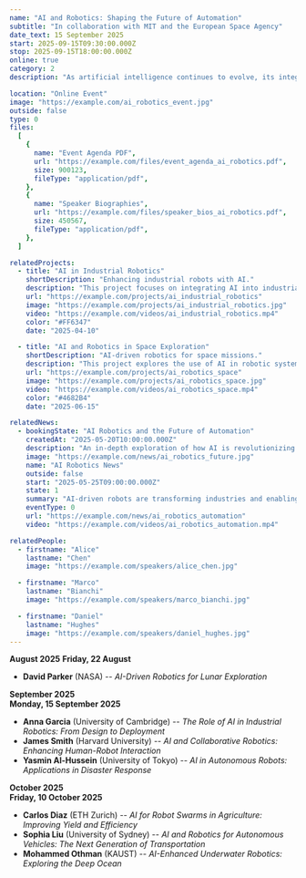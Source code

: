 ```yaml
---
name: "AI and Robotics: Shaping the Future of Automation"
subtitle: "In collaboration with MIT and the European Space Agency"
date_text: 15 September 2025
start: 2025-09-15T09:30:00.000Z
stop: 2025-09-15T18:00:00.000Z
online: true
category: 2
description: "As artificial intelligence continues to evolve, its integration with robotics is transforming industries from manufacturing to space exploration. This event will highlight the latest innovations in AI-driven robotics and how they are shaping the future of automation. Key speakers include Dr. Alice Chen, an expert in robotic systems from MIT, and Dr. Marco Bianchi, a senior researcher at the European Space Agency. Moderated by Prof. Daniel Hughes, Director of Robotics Research at Imperial College London."

location: "Online Event"
image: "https://example.com/ai_robotics_event.jpg"
outside: false
type: 0
files:
  [
    {
      name: "Event Agenda PDF",
      url: "https://example.com/files/event_agenda_ai_robotics.pdf",
      size: 900123,
      fileType: "application/pdf",
    },
    {
      name: "Speaker Biographies",
      url: "https://example.com/files/speaker_bios_ai_robotics.pdf",
      size: 450567,
      fileType: "application/pdf",
    },
  ]

relatedProjects:
  - title: "AI in Industrial Robotics"
    shortDescription: "Enhancing industrial robots with AI."
    description: "This project focuses on integrating AI into industrial robotics, allowing machines to perform more complex tasks autonomously, increasing efficiency in sectors like manufacturing, logistics, and agriculture."
    url: "https://example.com/projects/ai_industrial_robotics"
    image: "https://example.com/projects/ai_industrial_robotics.jpg"
    video: "https://example.com/videos/ai_industrial_robotics.mp4"
    color: "#FF6347"
    date: "2025-04-10"

  - title: "AI and Robotics in Space Exploration"
    shortDescription: "AI-driven robotics for space missions."
    description: "This project explores the use of AI in robotic systems for space exploration, focusing on autonomous navigation, data collection, and maintenance in extraterrestrial environments."
    url: "https://example.com/projects/ai_robotics_space"
    image: "https://example.com/projects/ai_robotics_space.jpg"
    video: "https://example.com/videos/ai_robotics_space.mp4"
    color: "#4682B4"
    date: "2025-06-15"

relatedNews:
  - bookingState: "AI Robotics and the Future of Automation"
    createdAt: "2025-05-20T10:00:00.000Z"
    description: "An in-depth exploration of how AI is revolutionizing the field of robotics, from autonomous factories to space exploration."
    image: "https://example.com/news/ai_robotics_future.jpg"
    name: "AI Robotics News"
    outside: false
    start: "2025-05-25T09:00:00.000Z"
    state: 1
    summary: "AI-driven robots are transforming industries and enabling humans to achieve new milestones in automation and space exploration."
    eventType: 0
    url: "https://example.com/news/ai_robotics_automation"
    video: "https://example.com/videos/ai_robotics_automation.mp4"

relatedPeople:
  - firstname: "Alice"
    lastname: "Chen"
    image: "https://example.com/speakers/alice_chen.jpg"

  - firstname: "Marco"
    lastname: "Bianchi"
    image: "https://example.com/speakers/marco_bianchi.jpg"

  - firstname: "Daniel"
    lastname: "Hughes"
    image: "https://example.com/speakers/daniel_hughes.jpg"
---
```


**August 2025**
**Friday, 22 August**

- **David Parker** (NASA) -- _AI-Driven Robotics for Lunar Exploration_

**September 2025**  
**Monday, 15 September 2025**

- **Anna Garcia** (University of Cambridge) -- _The Role of AI in Industrial Robotics: From Design to Deployment_
- **James Smith** (Harvard University) -- _AI and Collaborative Robotics: Enhancing Human-Robot Interaction_
- **Yasmin Al-Hussein** (University of Tokyo) -- _AI in Autonomous Robots: Applications in Disaster Response_

**October 2025**  
**Friday, 10 October 2025**

- **Carlos Diaz** (ETH Zurich) -- _AI for Robot Swarms in Agriculture: Improving Yield and Efficiency_
- **Sophia Liu** (University of Sydney) -- _AI and Robotics for Autonomous Vehicles: The Next Generation of Transportation_
- **Mohammed Othman** (KAUST) -- _AI-Enhanced Underwater Robotics: Exploring the Deep Ocean_
